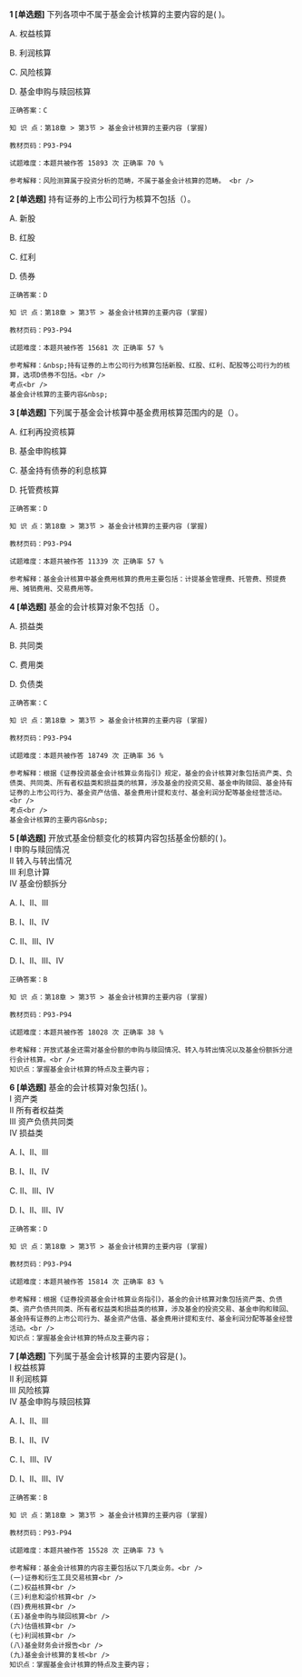 **1 [单选题]** 下列各项中不属于基金会计核算的主要内容的是(   )。 

A. 权益核算

B. 利润核算

C. 风险核算

D. 基金申购与赎回核算

```
正确答案：C

知 识 点：第18章 > 第3节 > 基金会计核算的主要内容 (掌握)

教材页码：P93-P94

试题难度：本题共被作答 15893 次 正确率 70 %

参考解释：风险测算属于投资分析的范畴，不属于基金会计核算的范畴。 <br />
```


**2 [单选题]** 持有证券的上市公司行为核算不包括（）。

A. 新股

B. 红股

C. 红利

D. 债券

```
正确答案：D

知 识 点：第18章 > 第3节 > 基金会计核算的主要内容 (掌握)

教材页码：P93-P94

试题难度：本题共被作答 15681 次 正确率 57 %

参考解释：&nbsp;持有证券的上市公司行为核算包括新股、红股、红利、配股等公司行为的核算，选项D债券不包括。<br />
考点<br />
基金会计核算的主要内容&nbsp;
```


**3 [单选题]** 下列属于基金会计核算中基金费用核算范围内的是（）。

A. 红利再投资核算

B. 基金申购核算

C. 基金持有债券的利息核算

D. 托管费核算

```
正确答案：D

知 识 点：第18章 > 第3节 > 基金会计核算的主要内容 (掌握)

教材页码：P93-P94

试题难度：本题共被作答 11339 次 正确率 57 %

参考解释：基金会计核算中基金费用核算的费用主要包括：计提基金管理费、托管费、预提费用、摊销费用、交易费用等。
```


**4 [单选题]** 基金的会计核算对象不包括（）。 

A. 损益类

B. 共同类

C. 费用类

D. 负债类

```
正确答案：C

知 识 点：第18章 > 第3节 > 基金会计核算的主要内容 (掌握)

教材页码：P93-P94

试题难度：本题共被作答 18749 次 正确率 36 %

参考解释：根据《证券投资基金会计核算业务指引》规定，基金的会计核算对象包括资产类、负债类、共同类、所有者权益类和损益类的核算，涉及基金的投资交易、基金申购赎回、基金持有证券的上市公司行为、基金资产估值、基金费用计提和支付、基金利润分配等基金经营活动。<br />
考点<br />
基金会计核算的主要内容&nbsp;
```


**5 [单选题]** 开放式基金份额变化的核算内容包括基金份额的( )。 <br />
Ⅰ 申购与赎回情况 <br />
Ⅱ 转入与转出情况 <br />
Ⅲ 利息计算 <br />
Ⅳ 基金份额拆分

A. Ⅰ、Ⅱ、Ⅲ

B. Ⅰ、Ⅱ、Ⅳ

C. Ⅱ、Ⅲ、Ⅳ

D. Ⅰ、Ⅱ、Ⅲ、Ⅳ 

```
正确答案：B

知 识 点：第18章 > 第3节 > 基金会计核算的主要内容 (掌握)

教材页码：P93-P94

试题难度：本题共被作答 18028 次 正确率 38 %

参考解释：开放式基金还需对基金份额的申购与赎回情况、转入与转出情况以及基金份额拆分进行会计核算。<br />
知识点：掌握基金会计核算的特点及主要内容；
```


**6 [单选题]** 基金的会计核算对象包括( )。 <br />
Ⅰ 资产类 <br />
Ⅱ 所有者权益类 <br />
Ⅲ 资产负债共同类 <br />
Ⅳ 损益类

A. Ⅰ、Ⅱ、Ⅲ

B. Ⅰ、Ⅱ、Ⅳ

C. Ⅱ、Ⅲ、Ⅳ

D. Ⅰ、Ⅱ、Ⅲ、Ⅳ 

```
正确答案：D

知 识 点：第18章 > 第3节 > 基金会计核算的主要内容 (掌握)

教材页码：P93-P94

试题难度：本题共被作答 15814 次 正确率 83 %

参考解释：根据《证券投资基金会计核算业务指引》，基金的会计核算对象包括资产类、负债类、资产负债共同类、所有者权益类和损益类的核算，涉及基金的投资交易、基金申购和赎回、基金持有证券的上市公司行为、基金资产估值、基金费用计提和支付、基金利润分配等基金经营活动。<br />
知识点：掌握基金会计核算的特点及主要内容；
```


**7 [单选题]** 下列属于基金会计核算的主要内容是( )。 <br />
Ⅰ 权益核算 <br />
Ⅱ 利润核算 <br />
Ⅲ 风险核算 <br />
Ⅳ 基金申购与赎回核算

A. Ⅰ、Ⅱ、Ⅲ

B. Ⅰ、Ⅱ、Ⅳ

C. Ⅰ、Ⅲ、Ⅳ

D. Ⅰ、Ⅱ、Ⅲ、Ⅳ 

```
正确答案：B

知 识 点：第18章 > 第3节 > 基金会计核算的主要内容 (掌握)

教材页码：P93-P94

试题难度：本题共被作答 15528 次 正确率 73 %

参考解释：基金会计核算的内容主要包括以下几类业务。<br />
(一)证券和衍生工具交易核算<br />
(二)权益核算<br />
(三)利息和溢价核算<br />
(四)费用核算<br />
(五)基金申购与赎回核算<br />
(六)估值核算<br />
(七)利润核算<br />
(八)基金财务会计报告<br />
(九)基金会计核算的复核<br />
知识点：掌握基金会计核算的特点及主要内容；
```

